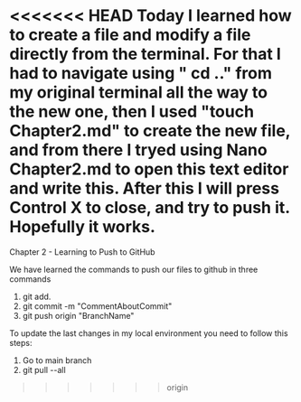 <<<<<<< HEAD
Today I learned how to create a file and modify a file directly from the terminal.
For that I had to navigate using " cd .." from my original terminal all the way to the new one, then I used "touch Chapter2.md" to create the new file, and from there I tryed using Nano Chapter2.md to open this text editor and write this. After this I will press Control X to close, and try to push it. Hopefully it works. 
=======
Chapter 2 - Learning to Push to GitHub

We have learned the commands to push our files to github in three commands

1. git add.
2. git commit -m "CommentAboutCommit"
3. git push origin "BranchName"


To update the last changes in my local environment you need to follow this steps:
1. Go to main branch
2. git pull --all
>>>>>>> origin
